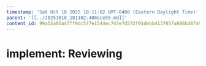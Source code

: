 ```yaml
---
timestamp: 'Sat Oct 18 2025 18:11:02 GMT-0400 (Eastern Daylight Time)'
parent: '[[../20251018_181102.408ece55.md]]'
content_id: 99a55a05a4fff0dc577e1544ec747e7d572f91debb4137057a886bd87497c426
---
```


# implement: Reviewing
